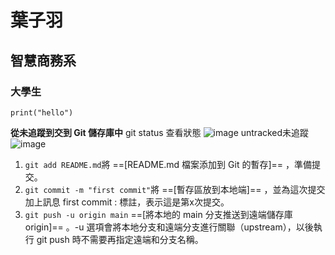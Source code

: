 # 葉子羽
## 智慧商務系
### 大學生

```python=
print("hello")
```
**從未追蹤到交到 Git 儲存庫中**
git status 查看狀態
![image](https://hackmd.io/_uploads/SyyezylC0.png)
untracked未追蹤
![image](https://hackmd.io/_uploads/rJlvp1gAR.png)

1. ```git add README.md```將 ==[README.md 檔案添加到 Git 的暫存]== ，準備提交。
2. ```git commit -m "first commit"```將 ==[暫存區放到本地端]== ，並為這次提交加上訊息 first commit : 標註，表示這是第x次提交。
3. ```git push -u origin main``` ==[將本地的 main 分支推送到遠端儲存庫 origin]== 。-u 選項會將本地分支和遠端分支進行關聯（upstream），以後執行 git push 時不需要再指定遠端和分支名稱。